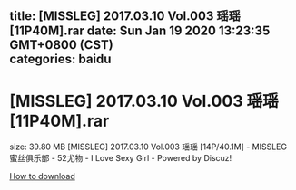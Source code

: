
title: [MISSLEG] 2017.03.10 Vol.003 瑶瑶 [11P40M].rar
date: Sun Jan 19 2020 13:23:35 GMT+0800 (CST)    
categories: baidu
---

# [MISSLEG] 2017.03.10 Vol.003 瑶瑶 [11P40M].rar
size: 39.80 MB
 [MISSLEG] 2017.03.10 Vol.003 瑶瑶 [14P/40.1M] - MISSLEG 蜜丝俱乐部 - 52尤物 - I Love Sexy Girl - Powered by Discuz!
 

[How to download](https://bpcam.bemobtrk.com/go/2ceec3aa-1ca2-46d6-b9ff-aaa5c184517c?jno=28)